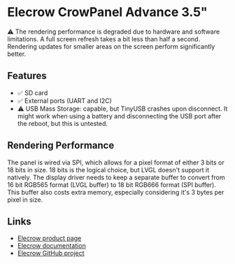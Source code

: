 # Elecrow CrowPanel Advance 3.5"

⚠️ The rendering performance is degraded due to hardware and software limitations. A full screen refresh takes a bit less than half a second. Rendering updates for smaller areas on the screen perform significantly better.

## Features

- ✅ SD card
- ✅ External ports (UART and I2C)
- ⚠️ USB Mass Storage: capable, but TinyUSB crashes upon disconnect. It might work when using a battery and disconnecting the USB port after the reboot, but this is untested.

## Rendering Performance

The panel is wired via SPI, which allows for a pixel format of either 3 bits or 18 bits in size. 18 bits is the logical choice, but LVGL doesn't support it natively.
The display driver needs to keep a separate buffer to convert from 16 bit RGB565 format (LVGL buffer) to 18 bit RGB666 format (SPI buffer). This buffer also costs extra memory,
especially considering it's 3 bytes per pixel in size.

## Links

- [Elecrow product page](https://www.elecrow.com/crowpanel-advance-3-5-hmi-esp32-ai-display-480x320-artificial-intelligent-ips-touch-screen.html)
- [Elecrow documentation](https://www.elecrow.com/pub/wiki/CrowPanel_Advance_3.5-HMI_ESP32_AI_Display.html)
- [Elecrow GitHub project](https://github.com/Elecrow-RD/CrowPanel-Advance-HMI-ESP32-AI-Display)

